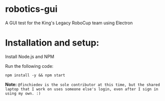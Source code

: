 # robotics-gui
A GUI test for the King's Legacy RoboCup team using Electron

# Installation and setup:

Install Node.js and NPM

Run the following code:

`npm install -y && npm start`

**Note:**
`@finchiedev is the sole contributor at this time, but the shared laptop that I work on uses someone else's login, even after I sign in using my own. :)`

